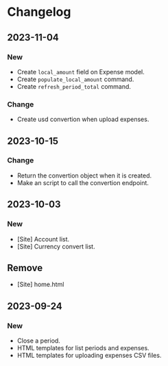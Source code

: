 # Changelog

## 2023-11-04
### New
- Create `local_amount` field on Expense model.
- Create `populate_local_amount` command.
- Create `refresh_period_total` command.

### Change
- Create usd convertion when upload expenses.

## 2023-10-15
### Change
- Return the convertion object when it is created.
- Make an script to call the convertion endpoint.

## 2023-10-03
### New
- [Site] Account list.
- [Site] Currency convert list.

## Remove
- [Site] home.html

## 2023-09-24
### New
- Close a period.
- HTML templates for list periods and expenses.
- HTML templates for uploading expenses CSV files.